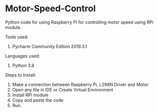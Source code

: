 # Motor-Speed-Control

Python code for using Raspberry Pi for controlling motor speed using RPi module.

Tools used:
1. Pycharm Community Edition 2019.3.1

Languages used:
1. Python 3.8

Steps to Install:
1. Make a connection between Raspberry Pi, L298N Driver and Motor
2. Open any file in IDE or Create Virtual Environment
2. Install RPi module
3. Copy and paste the code
4. Run.
